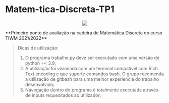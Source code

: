 # Matem-tica-Discreta-TP1
<p align="center">
  <img src="https://user-images.githubusercontent.com/44876887/139503388-42d747fe-fe50-4159-a5e0-fc87bf589f76.png">
</p>
**Primeiro ponto de avaliação na cadeira de Matemática Discreta do curso TIWM 2021/2022**

>Dicas de utilização:
>1. O programa trabalho.py deve ser executado com uma versão de python =< 3.9;
>2. A utilização foi visionada com um terminal compatível com Rich Text encoding e que suporte comandos bash. O grupo recomenda a utilização de gitbash para uma melhor experiencia do trabalho desenvolvido;
>3. Navegação dentro do programa é totalmente executada através de inputs requesitados ao utilizador;
